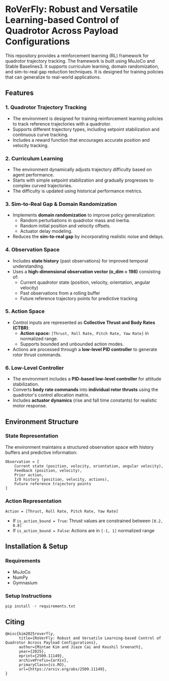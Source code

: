 # RoVerFly: Robust and Versatile Learning-based Control of Quadrotor Across Payload Configurations

This repository provides a reinforcement learning (RL) framework for quadrotor trajectory tracking. The framework is built using MuJoCo and Stable Baselines3. It supports curriculum learning, domain randomization, and sim-to-real gap reduction techniques. It is designed for training policies that can generalize to real-world applications.

## Features

### 1. Quadrotor Trajectory Tracking
- The environment is designed for training reinforcement learning policies to track reference trajectories with a quadrotor.
- Supports different trajectory types, including setpoint stabilization and continuous curve tracking.
- Includes a reward function that encourages accurate position and velocity tracking.

### 2. Curriculum Learning
- The environment dynamically adjusts trajectory difficulty based on agent performance.
- Starts with simple setpoint stabilization and gradually progresses to complex curved trajectories.
- The difficulty is updated using historical performance metrics.

### 3. Sim-to-Real Gap & Domain Randomization
- Implements **domain randomization** to improve policy generalization:
  - Random perturbations in quadrotor mass and inertia.
  - Random initial position and velocity offsets.
  - Actuator delay modeling.
- Reduces the **sim-to-real gap** by incorporating realistic noise and delays.

### 4. Observation Space
- Includes **state history** (past observations) for improved temporal understanding.
- Uses a **high-dimensional observation vector (o_dim = 198)** consisting of:
  - Current quadrotor state (position, velocity, orientation, angular velocity)
  - Past observations from a rolling buffer
  - Future reference trajectory points for predictive tracking

### 5. Action Space
- Control inputs are represented as **Collective Thrust and Body Rates (CTBR)**:
  - **Action space:** `[Thrust, Roll Rate, Pitch Rate, Yaw Rate]` in normalized range.
  - Supports bounded and unbounded action modes.
- Actions are processed through a **low-level PID controller** to generate rotor thrust commands.

### 6. Low-Level Controller
- The environment includes a **PID-based low-level controller** for attitude stabilization.
- Converts **body rate commands** into **individual rotor thrusts** using the quadrotor's control allocation matrix.
- Includes **actuator dynamics** (rise and fall time constants) for realistic motor response.

## Environment Structure

### **State Representation**
The environment maintains a structured observation space with history buffers and predictive information:
```
Observation = [
    Current state (position, velocity, orientation, angular velocity),
    Feedback (position, velocity),
    Prior action,
    I/O history (position, velocity, actions),
    Future reference trajectory points
]
```

### **Action Representation**
```
Action = [Thrust, Roll Rate, Pitch Rate, Yaw Rate]
```
- If `is_action_bound = True`: Thrust values are constrained between `[0.2, 0.8]`
- If `is_action_bound = False`: Actions are in `[-1, 1]` normalized range

## Installation & Setup
### **Requirements**
- MuJoCo
- NumPy
- Gymnasium

### **Setup Instructions**
```sh
pip install -r requirements.txt
```

## **Citing**

```
@misc{kim2025roverfly,
      title={RoVerFly: Robust and Versatile Learning-based Control of Quadrotor Across Payload Configurations}, 
      author={Mintae Kim and Jiaze Cai and Koushil Sreenath},
      year={2025},
      eprint={2509.11149},
      archivePrefix={arXiv},
      primaryClass={cs.RO},
      url={https://arxiv.org/abs/2509.11149}, 
}
```
